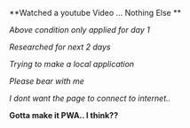 **Watched a youtube Video ... Nothing Else ** 

*Above condition only applied for day 1*

*Researched for next 2 days*

*Trying to make a local application*

*Please bear with me*

*I dont want the page to connect to internet..*

**Gotta make it PWA.. I think??**
